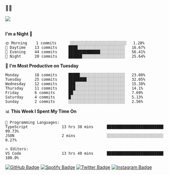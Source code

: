 ### 🤙🍺

<a href="https://github-readme-stats.vercel.app/api?username=hzak2xx&count_private=true&show_icons=true&theme=dracula">
  <img align="center" src="https://github-readme-stats.vercel.app/api?username=hzak2xx&count_private=true&show_icons=true&theme=dracula" />
</a>  
</br>
</br>

<!--START_SECTION:waka-->
**I'm a Night 🦉** 

```text
🌞 Morning    1 commits      ░░░░░░░░░░░░░░░░░░░░░░░░░   1.28% 
🌆 Daytime    13 commits     ████░░░░░░░░░░░░░░░░░░░░░   16.67% 
🌃 Evening    44 commits     ██████████████░░░░░░░░░░░   56.41% 
🌙 Night      20 commits     ██████░░░░░░░░░░░░░░░░░░░   25.64%

```
📅 **I'm Most Productive on Tuesday** 

```text
Monday       18 commits     █████░░░░░░░░░░░░░░░░░░░░   23.08% 
Tuesday      25 commits     ████████░░░░░░░░░░░░░░░░░   32.05% 
Wednesday    12 commits     ███░░░░░░░░░░░░░░░░░░░░░░   15.38% 
Thursday     11 commits     ███░░░░░░░░░░░░░░░░░░░░░░   14.1% 
Friday       6 commits      ██░░░░░░░░░░░░░░░░░░░░░░░   7.69% 
Saturday     4 commits      █░░░░░░░░░░░░░░░░░░░░░░░░   5.13% 
Sunday       2 commits      ░░░░░░░░░░░░░░░░░░░░░░░░░   2.56%

```


📊 **This Week I Spent My Time On** 

```text
💬 Programming Languages: 
TypeScript               13 hrs 38 mins      █████████████████████████   99.73% 
JSON                     2 mins              ░░░░░░░░░░░░░░░░░░░░░░░░░   0.27%

🔥 Editors: 
VS Code                  13 hrs 40 mins      █████████████████████████   100.0%

```


<!--END_SECTION:waka-->

[![GitHub Badge](https://img.shields.io/badge/GitHub-100000?style=for-the-badge&logo=github&logoColor=white)](https://github.com/hzak2xx)
[![Spotify Badge](https://img.shields.io/badge/Spotify-1ED760?&style=for-the-badge&logo=spotify&logoColor=white)](https://open.spotify.com/user/uf90s6sbbh75a1mt44clkhkvf)
[![Twitter Badge](https://img.shields.io/badge/Twitter-1DA1F2?style=for-the-badge&logo=twitter&logoColor=white)](https://twitter.com/hzak2xx)
[![Instagram Badge](https://img.shields.io/badge/Instagram-E4405F?style=for-the-badge&logo=instagram&logoColor=white)](https://www.instagram.com/hzak2xx/)

